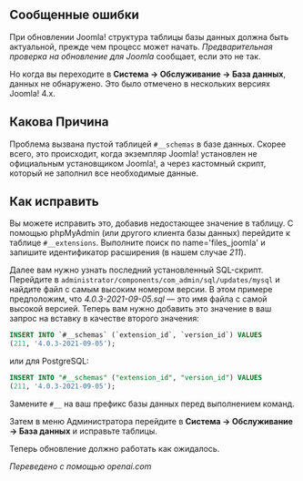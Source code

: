<!-- Filename: J4.x:Fix_%22Database_Table_Structure_NOT_Up_to_Date%22_before_Update / Display title: Структура таблицы базы данных  -->

## Сообщенные ошибки

При обновлении Joomla! структура таблицы базы данных должна быть актуальной, прежде чем процесс может начать. *Предварительная проверка на обновление для Joomla* сообщает, если это не так.

Но когда вы переходите в **Система → Обслуживание → База данных**, данных не обнаружено. Это было отмечено в нескольких версиях Joomla! 4.x.

## Какова Причина

Проблема вызвана пустой таблицей `#__schemas` в базе данных. Скорее всего, это происходит, когда экземпляр Joomla! установлен не официальным установщиком Joomla!, а через кастомный скрипт, который не заполнил все необходимые данные.

## Как исправить

Вы можете исправить это, добавив недостающее значение в таблицу. С помощью phpMyAdmin (или другого клиента базы данных) перейдите к таблице `#__extensions`. Выполните поиск по name='files_joomla' и запишите идентификатор расширения (в нашем случае *211*).

Далее вам нужно узнать последний установленный SQL-скрипт. Перейдите в `administrator/components/com_admin/sql/updates/mysql` и найдите файл с самым высоким номером версии. В этом примере предположим, что *4.0.3-2021-09-05.sql* — это имя файла с самой высокой версией. Теперь вам нужно добавить это значение в ваш запрос на вставку в качестве второго значения:

```sql
INSERT INTO `#__schemas` (`extension_id`, `version_id`) VALUES
(211, '4.0.3-2021-09-05');
```

или для PostgreSQL:

```sql
INSERT INTO "#__schemas" ("extension_id", "version_id") VALUES
(211, '4.0.3-2021-09-05');
```

Замените `#__` на ваш префикс базы данных перед выполнением команд.

Затем в меню Администратора перейдите в **Система → Обслуживание → База данных** и исправьте таблицы.

Теперь обновление должно работать как ожидалось.

*Переведено с помощью openai.com*

